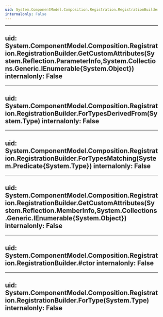 ```yaml
---
uid: System.ComponentModel.Composition.Registration.RegistrationBuilder
internalonly: False
---
```


---
uid: System.ComponentModel.Composition.Registration.RegistrationBuilder.GetCustomAttributes(System.Reflection.ParameterInfo,System.Collections.Generic.IEnumerable{System.Object})
internalonly: False
---

---
uid: System.ComponentModel.Composition.Registration.RegistrationBuilder.ForTypesDerivedFrom(System.Type)
internalonly: False
---

---
uid: System.ComponentModel.Composition.Registration.RegistrationBuilder.ForTypesMatching(System.Predicate{System.Type})
internalonly: False
---

---
uid: System.ComponentModel.Composition.Registration.RegistrationBuilder.GetCustomAttributes(System.Reflection.MemberInfo,System.Collections.Generic.IEnumerable{System.Object})
internalonly: False
---

---
uid: System.ComponentModel.Composition.Registration.RegistrationBuilder.#ctor
internalonly: False
---

---
uid: System.ComponentModel.Composition.Registration.RegistrationBuilder.ForType(System.Type)
internalonly: False
---
